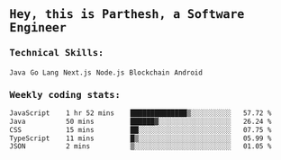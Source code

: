 <samp>
    <h2>Hey, this is Parthesh, a Software Engineer</h2>
    <h3>Technical Skills: </h3>
    <code>Java</code> <code>Go Lang</code> <code>Next.js</code> <code>Node.js</code> <code>Blockchain</code> <code>Android</code>
    <h3>Weekly coding stats:</h3>
<!--START_SECTION:waka-->

```txt
JavaScript    1 hr 52 mins    ██████████████▒░░░░░░░░░░   57.72 %
Java          50 mins         ██████▓░░░░░░░░░░░░░░░░░░   26.24 %
CSS           15 mins         ██░░░░░░░░░░░░░░░░░░░░░░░   07.75 %
TypeScript    11 mins         █▒░░░░░░░░░░░░░░░░░░░░░░░   05.99 %
JSON          2 mins          ▒░░░░░░░░░░░░░░░░░░░░░░░░   01.05 %
```

<!--END_SECTION:waka-->
</samp>
